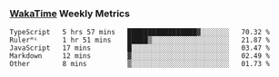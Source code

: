 ### [WakaTime](https://wakatime.com) Weekly Metrics

<!--START_SECTION:waka-->
```text
TypeScript   5 hrs 57 mins   █████████████████▓░░░░░░░   70.32 % 
Rulerᴹᴸ      1 hr 51 mins    █████▒░░░░░░░░░░░░░░░░░░░   21.87 % 
JavaScript   17 mins         █░░░░░░░░░░░░░░░░░░░░░░░░   03.47 % 
Markdown     12 mins         ▓░░░░░░░░░░░░░░░░░░░░░░░░   02.49 % 
Other        8 mins          ▒░░░░░░░░░░░░░░░░░░░░░░░░   01.73 % 
```
<!--END_SECTION:waka-->